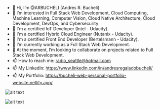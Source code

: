 - 👋 Hi, I’m @ARBUCHELI (Andres R. Bucheli)
- 👀 I’m interested in Full Stack Web Development, Cloud Computing, Machine Learning, Computer Vision, Cloud Native Architecture, Cloud Development, DevOps, and Cybersecurity
- 🌱 I'm a certified IoT Developer (Intel - Udacity).
- 🌱 I'm a certified Hybrid Cloud Engineer (Nutanix - Udacity).
- 🌱 I'm a certified Front End Developer (Bertelsmann - Udacity).
- 🌱 I’m currently working as a Full Stack Web Development.
- 💞️ At the moment, I’m looking to collaborate on projects related to Full Stack Web Development.
- 📫 How to reach me: radio_seattle@hotmail.com
- 📫 My LinkedIn: https://www.linkedin.com/in/andresregaladobucheli/
- 📫 My Portfolio: https://bucheli-web-personal-portfolio-website.netlify.app/

![alt text](https://bucheli-web-personal-portfolio-website.netlify.app/images-education/front-end-developer-nanodegree.jpg)

![alt text](https://bucheli-web-personal-portfolio-website.netlify.app/images-education/nutanixnanodegree.jpg)

<!---
ARBUCHELI/ARBUCHELI is a ✨ special ✨ repository because its `README.md` (this file) appears on your GitHub profile.
You can click the Preview link to take a look at your changes.
--->
